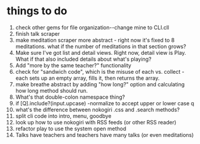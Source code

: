 # things to do
1. check other gems for file organization--change mine to CLI.cll
2. finish talk scraper
3. make meditation scraper more abstract - right now it's fixed to 8 meditations. what if the number of meditations in that section grows?
4. Make sure I've got list and detail views. Right now, detail view is Play. What if that also included details about what's playing?
5. Add "more by the same teacher?" functionality
6. check for "sandwich code", which is the misuse of each vs. collect - each sets up an empty array, fills it, then returns the array.
7. make breathe abstract by adding "how long?" option and calculating how long method should run.
8. What's that double-colon namespace thing?
9. if [Q].include?(input.upcase) -normalize to accept upper or lower case q
10. what's the difference between nokogiri .css and .search methods?
11. split cli code into intro, menu, goodbye
12. look up how to use nokogiri with RSS feeds (or other RSS reader)
13. refactor play to use the system open method
14. Talks have teachers and teachers have many talks (or even meditations)
